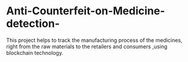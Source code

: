 # Anti-Counterfeit-on-Medicine-detection-
This project helps to track the manufacturing process of the medicines, right from the raw materials to the retailers and consumers ,using blockchain technology.


